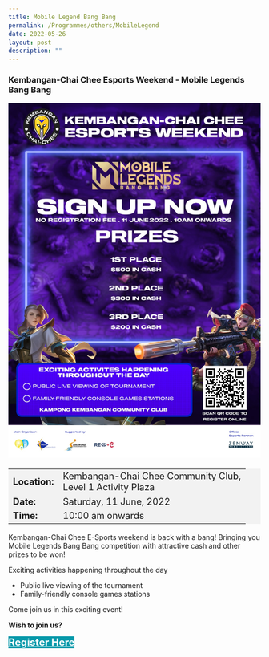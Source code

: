 ```yaml
---
title: Mobile Legend Bang Bang
permalink: /Programmes/others/MobileLegend
date: 2022-05-26
layout: post
description: ""
---
```


### Kembangan-Chai Chee Esports Weekend - Mobile Legends Bang Bang ###

![](/images/Programmes%20(June%202022)/Mobile%20Legends.jpg)

<table  style="font-size:130%; background-color:#f2f2f2">
	<tbody>
		<tr>
			 <td><b>Location:</b></td><td>Kembangan-Chai Chee Community Club, <br>Level 1 Activity Plaza</td>
		</tr>
		<tr>
		 <td><b>Date:</b> </td><td>Saturday, 11 June, 2022</td>
		</tr>
		<tr>
			<td> <b>Time:</b> </td><td> 10:00 am onwards</td>
		</tr>
	</tbody>
</table>

Kembangan-Chai Chee E-Sports weekend is back with a bang! 
Bringing you Mobile Legends Bang Bang competition with attractive cash and other prizes to be won!

Exciting activities happening throughout the day
* Public live viewing of the tournament
* Family-friendly console games stations

Come join us in this exciting event! 

<b>	Wish to join us?</b>
<div>
	<a href="https://zenway.gg/event/115" style="font-size:20px; width:35%; height:60px; background-color:#0899AA; color:white" class="bp-button"><b>Register Here</b></a>
</div>